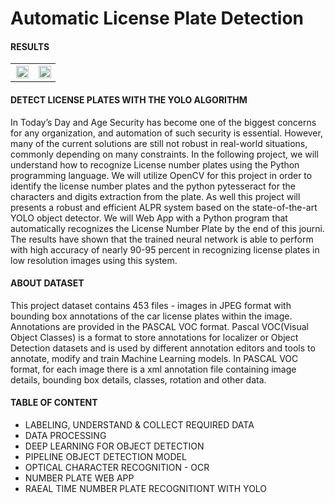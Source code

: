 # Automatic License Plate Detection

#### RESULTS
<table><tr>
<td> <img src= "https://github.com/Asikpalysik/Automatic-License-Plate-Detection/blob/main/Presentation/Test.gif?raw=true" width="100%" align="center"  hspace="5%" vspace="5%"/> </td>
<td> <img src= "https://user-images.githubusercontent.com/91852182/172154404-ccb2a6b5-deb4-4321-91ff-a8f13457b352.gif" width="100%" align="center"  hspace="5%" vspace="5%"/> </td>
</tr></table>

#### DETECT LICENSE PLATES WITH THE YOLO ALGORITHM

In Today’s Day and Age Security has become one of the biggest concerns for any organization, and automation of such security is essential. However, many of the current solutions are still not robust in real-world situations, commonly depending on many constraints. In the following project, we will understand how to recognize License number plates using the Python programming language. We will utilize OpenCV for this project in order to identify the license number plates and the python pytesseract for the characters and digits extraction from the plate. As well this project will presents a robust and efficient ALPR system based on the state-of-the-art YOLO object detector. We will Web App with a Python program that automatically recognizes the License Number Plate by the end of this journi. The results have shown that the trained neural network is able to perform with high accuracy of nearly 90-95 percent in recognizing license plates in low resolution images using this system.

#### ABOUT DATASET

This project dataset contains 453 files - images in JPEG format with bounding box annotations of the car license plates within the image. Annotations are provided in the PASCAL VOC format. Pascal VOC(Visual Object Classes) is a format to store annotations for localizer or Object Detection datasets and is used by different annotation editors and tools to annotate, modify and train Machine Learning models. In PASCAL VOC format, for each image there is a xml annotation file containing image details, bounding box details, classes, rotation and other data.

#### TABLE OF CONTENT

- LABELING, UNDERSTAND & COLLECT REQUIRED DATA
- DATA PROCESSING
- DEEP LEARNING FOR OBJECT DETECTION
- PIPELINE OBJECT DETECTION MODEL
- OPTICAL CHARACTER RECOGNITION - OCR
- NUMBER PLATE WEB APP
- RAEAL TIME NUMBER PLATE RECOGNITIONT WITH YOLO
